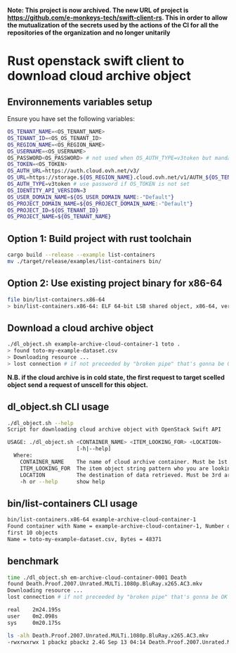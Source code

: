 **Note: This project is now archived. The new URL of project is https://github.com/e-monkeys-tech/swift-client-rs. This in order to allow the mutualization of the secrets used by the actions of the CI for all the repositories of the organization and no longer unitarily**

# Rust openstack swift client to download cloud archive object

## Environnements variables setup 

Ensure you have set the following variables:
```bash
OS_TENANT_NAME=<OS_TENANT_NAME>
OS_TENANT_ID=<OS_OS_TENANT_ID>
OS_REGION_NAME=<OS_REGION_NAME>
OS_USERNAME=<OS_USERNAME>
OS_PASSWORD<OS_PASSWORD> # not used when OS_AUTH_TYPE=v3token but mandatory to concatenate the connection string used by sshpass
OS_TOKEN=<OS_TOKEN>
OS_AUTH_URL=https://auth.cloud.ovh.net/v3/
OS_URL=https://storage.${OS_REGION_NAME}.cloud.ovh.net/v1/AUTH_${OS_TENANT_ID}
OS_AUTH_TYPE=v3token # use password if OS_TOKEN is not set
OS_IDENTITY_API_VERSION=3
OS_USER_DOMAIN_NAME=${OS_USER_DOMAIN_NAME:-"Default"}
OS_PROJECT_DOMAIN_NAME=${OS_PROJECT_DOMAIN_NAME:-"Default"}
OS_PROJECT_ID=${OS_TENANT_ID}
OS_PROJECT_NAME=${OS_TENANT_NAME}
```

## Option 1: Build project with rust toolchain
```bash
cargo build --release --example list-containers
mv ./target/release/examples/list-containers bin/
```

## Option 2: Use existing project binary for x86-64 
```bash
file bin/list-containers.x86-64
> bin/list-containers.x86-64: ELF 64-bit LSB shared object, x86-64, version 1 (SYSV), dynamically linked, interpreter /lib64/ld-linux-x86-64.so.2, BuildID[sha1]=df227237a0829e251c79399f9d90774238763f98, for GNU/Linux 3.2.0, with debug_info, not stripped
```

## Download a cloud archive object
```bash
./dl_object.sh example-archive-cloud-container-1 toto .
> found toto-my-example-dataset.csv
> Downloading resource ...
> lost connection # if not preceeded by "broken pipe" that's gonna be OK
```

**N.B. if the cloud archive is in cold state, the first request to target scelled object send a request of unscell for this object.**

## dl_object.sh CLI usage
```bash
./dl_object.sh --help
Script for downloading cloud archive object with OpenStack Swift API

USAGE: ./dl_object.sh <CONTAINER_NAME> <ITEM_LOOKING_FOR> <LOCATION>
                      [-h|--help]
  Where:
    CONTAINER_NAME    The name of cloud archive container. Must be 1st arg
    ITEM_LOOKING_FOR  The item object string pattern who you are looking for in container. Must be 2nd arg
    LOCATION          The destination of data retrieved. Must be 3rd arg
    -h or --help      show help
```

## bin/list-containers CLI usage
```bash
bin/list-containers.x86-64 example-archive-cloud-container-1
Found container with Name = example-archive-cloud-container-1, Number of object = 1
first 10 objects
Name = toto-my-example-dataset.csv, Bytes = 48371
```

## benchmark
```bash
time ./dl_object.sh em-archive-cloud-container-0001 Death 
found Death.Proof.2007.Unrated.MULTi.1080p.BluRay.x265.AC3.mkv
Downloading resource ...
lost connection # if not preceeded by "broken pipe" that's gonna be OK

real    2m24.195s
user    0m2.098s
sys     0m20.175s

ls -alh Death.Proof.2007.Unrated.MULTi.1080p.BluRay.x265.AC3.mkv
-rwxrwxrwx 1 pbackz pbackz 2.4G Sep 13 04:14 Death.Proof.2007.Unrated.MULTi.1080p.BluRay.x265.AC3.mkv
```
